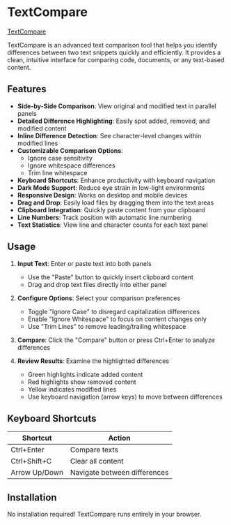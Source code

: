 # TextCompare

[TextCompare](https://gouthams11.github.io/text-comparison-tool/)


TextCompare is an advanced text comparison tool that helps you identify differences between two text snippets quickly and efficiently. It provides a clean, intuitive interface for comparing code, documents, or any text-based content.

## Features

- **Side-by-Side Comparison**: View original and modified text in parallel panels
- **Detailed Difference Highlighting**: Easily spot added, removed, and modified content
- **Inline Difference Detection**: See character-level changes within modified lines
- **Customizable Comparison Options**:
  - Ignore case sensitivity
  - Ignore whitespace differences
  - Trim line whitespace
- **Keyboard Shortcuts**: Enhance productivity with keyboard navigation
- **Dark Mode Support**: Reduce eye strain in low-light environments
- **Responsive Design**: Works on desktop and mobile devices
- **Drag and Drop**: Easily load files by dragging them into the text areas
- **Clipboard Integration**: Quickly paste content from your clipboard
- **Line Numbers**: Track position with automatic line numbering
- **Text Statistics**: View line and character counts for each text panel

## Usage

1. **Input Text**: Enter or paste text into both panels
   - Use the "Paste" button to quickly insert clipboard content
   - Drag and drop text files directly into either panel

2. **Configure Options**: Select your comparison preferences
   - Toggle "Ignore Case" to disregard capitalization differences
   - Enable "Ignore Whitespace" to focus on content changes only
   - Use "Trim Lines" to remove leading/trailing whitespace

3. **Compare**: Click the "Compare" button or press Ctrl+Enter to analyze differences

4. **Review Results**: Examine the highlighted differences
   - Green highlights indicate added content
   - Red highlights show removed content
   - Yellow indicates modified lines
   - Use keyboard navigation (arrow keys) to move between differences

## Keyboard Shortcuts

| Shortcut | Action |
|----------|--------|
| Ctrl+Enter | Compare texts |
| Ctrl+Shift+C | Clear all content |
| Arrow Up/Down | Navigate between differences |

## Installation

No installation required! TextCompare runs entirely in your browser.
